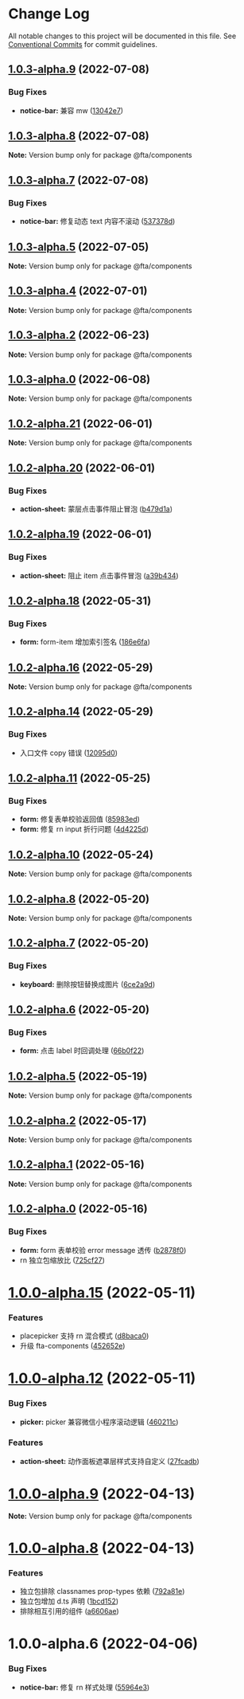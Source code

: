 # Change Log

All notable changes to this project will be documented in this file.
See [Conventional Commits](https://conventionalcommits.org) for commit guidelines.

## [1.0.3-alpha.9](https://code.amh-group.com/h5developer/basebuild/views/fta-view/compare/@fta/components@1.0.3-alpha.8...@fta/components@1.0.3-alpha.9) (2022-07-08)

### Bug Fixes

- **notice-bar:** 兼容 mw ([13042e7](https://code.amh-group.com/h5developer/basebuild/views/fta-view/commits/13042e781cb90c96cfde8c2889669405e26c4cbc))

## [1.0.3-alpha.8](https://code.amh-group.com/h5developer/basebuild/views/fta-view/compare/@fta/components@1.0.3-alpha.7...@fta/components@1.0.3-alpha.8) (2022-07-08)

**Note:** Version bump only for package @fta/components

## [1.0.3-alpha.7](https://code.amh-group.com/h5developer/basebuild/views/fta-view/compare/@fta/components@1.0.3-alpha.6...@fta/components@1.0.3-alpha.7) (2022-07-08)

### Bug Fixes

- **notice-bar:** 修复动态 text 内容不滚动 ([537378d](https://code.amh-group.com/h5developer/basebuild/views/fta-view/commits/537378ddd86938fef8d3bd4e14259ac72b6a6d96))

## [1.0.3-alpha.5](https://code.amh-group.com/h5developer/basebuild/views/fta-view/compare/@fta/components@1.0.3-alpha.4...@fta/components@1.0.3-alpha.5) (2022-07-05)

**Note:** Version bump only for package @fta/components

## [1.0.3-alpha.4](https://code.amh-group.com/h5developer/basebuild/views/fta-view/compare/@fta/components@1.0.3-alpha.3...@fta/components@1.0.3-alpha.4) (2022-07-01)

**Note:** Version bump only for package @fta/components

## [1.0.3-alpha.2](https://code.amh-group.com/h5developer/basebuild/views/fta-view/compare/@fta/components@1.0.3-alpha.1...@fta/components@1.0.3-alpha.2) (2022-06-23)

**Note:** Version bump only for package @fta/components

## [1.0.3-alpha.0](https://code.amh-group.com/h5developer/basebuild/views/fta-view/compare/@fta/components@1.0.2...@fta/components@1.0.3-alpha.0) (2022-06-08)

**Note:** Version bump only for package @fta/components

## [1.0.2-alpha.21](https://code.amh-group.com/h5developer/basebuild/views/fta-view/compare/@fta/components@1.0.2-alpha.20...@fta/components@1.0.2-alpha.21) (2022-06-01)

**Note:** Version bump only for package @fta/components

## [1.0.2-alpha.20](https://code.amh-group.com/h5developer/basebuild/views/fta-view/compare/@fta/components@1.0.2-alpha.19...@fta/components@1.0.2-alpha.20) (2022-06-01)

### Bug Fixes

- **action-sheet:** 蒙层点击事件阻止冒泡 ([b479d1a](https://code.amh-group.com/h5developer/basebuild/views/fta-view/commits/b479d1a5cc7594df379b5c8f56d014f7044fea20))

## [1.0.2-alpha.19](https://code.amh-group.com/h5developer/basebuild/views/fta-view/compare/@fta/components@1.0.2-alpha.18...@fta/components@1.0.2-alpha.19) (2022-06-01)

### Bug Fixes

- **action-sheet:** 阻止 item 点击事件冒泡 ([a39b434](https://code.amh-group.com/h5developer/basebuild/views/fta-view/commits/a39b43473aaf9da428acc994bafdd618c48fb389))

## [1.0.2-alpha.18](https://code.amh-group.com/h5developer/basebuild/views/fta-view/compare/@fta/components@1.0.2-alpha.17...@fta/components@1.0.2-alpha.18) (2022-05-31)

### Bug Fixes

- **form:** form-item 增加索引签名 ([186e6fa](https://code.amh-group.com/h5developer/basebuild/views/fta-view/commits/186e6fae33bd57c36aadbf31c76773e82eef47cd))

## [1.0.2-alpha.16](https://code.amh-group.com/h5developer/basebuild/views/fta-view/compare/@fta/components@1.0.2-alpha.14...@fta/components@1.0.2-alpha.16) (2022-05-29)

**Note:** Version bump only for package @fta/components

## [1.0.2-alpha.14](https://code.amh-group.com/h5developer/basebuild/views/fta-view/compare/@fta/components@1.0.2-alpha.13...@fta/components@1.0.2-alpha.14) (2022-05-29)

### Bug Fixes

- 入口文件 copy 错误 ([12095d0](https://code.amh-group.com/h5developer/basebuild/views/fta-view/commits/12095d0f37f8e4202c84f90d697c55b7e8d5236f))

## [1.0.2-alpha.11](https://code.amh-group.com/h5developer/basebuild/views/fta-view/compare/@fta/components@1.0.2-alpha.10...@fta/components@1.0.2-alpha.11) (2022-05-25)

### Bug Fixes

- **form:** 修复表单校验返回值 ([85983ed](https://code.amh-group.com/h5developer/basebuild/views/fta-view/commits/85983ed7f23eebaa0c04a3563bcd0ee3794ad0fc))
- **form:** 修复 rn input 折行问题 ([4d4225d](https://code.amh-group.com/h5developer/basebuild/views/fta-view/commits/4d4225d605ee7a4ffef7ebb14f5c193e9e823b60))

## [1.0.2-alpha.10](https://code.amh-group.com/h5developer/basebuild/views/fta-view/compare/@fta/components@1.0.2-alpha.9...@fta/components@1.0.2-alpha.10) (2022-05-24)

**Note:** Version bump only for package @fta/components

## [1.0.2-alpha.8](https://code.amh-group.com/h5developer/basebuild/views/fta-view/compare/@fta/components@1.0.2-alpha.7...@fta/components@1.0.2-alpha.8) (2022-05-20)

**Note:** Version bump only for package @fta/components

## [1.0.2-alpha.7](https://code.amh-group.com/h5developer/basebuild/views/fta-view/compare/@fta/components@1.0.2-alpha.6...@fta/components@1.0.2-alpha.7) (2022-05-20)

### Bug Fixes

- **keyboard:** 删除按钮替换成图片 ([6ce2a9d](https://code.amh-group.com/h5developer/basebuild/views/fta-view/commits/6ce2a9de705beb90b42699fc4973dba380fbbf8b))

## [1.0.2-alpha.6](https://code.amh-group.com/h5developer/basebuild/views/fta-view/compare/@fta/components@1.0.2-alpha.5...@fta/components@1.0.2-alpha.6) (2022-05-20)

### Bug Fixes

- **form:** 点击 label 时回调处理 ([66b0f22](https://code.amh-group.com/h5developer/basebuild/views/fta-view/commits/66b0f2270a338b0b741586253b69d07b58c41b9e))

## [1.0.2-alpha.5](https://code.amh-group.com/h5developer/basebuild/views/fta-view/compare/@fta/components@1.0.2-alpha.4...@fta/components@1.0.2-alpha.5) (2022-05-19)

**Note:** Version bump only for package @fta/components

## [1.0.2-alpha.2](https://code.amh-group.com/h5developer/basebuild/views/fta-view/compare/@fta/components@1.0.2-alpha.1...@fta/components@1.0.2-alpha.2) (2022-05-17)

**Note:** Version bump only for package @fta/components

## [1.0.2-alpha.1](https://code.amh-group.com/h5developer/basebuild/views/fta-view/compare/@fta/components@1.0.2-alpha.0...@fta/components@1.0.2-alpha.1) (2022-05-16)

**Note:** Version bump only for package @fta/components

## [1.0.2-alpha.0](https://code.amh-group.com/h5developer/basebuild/views/fta-view/compare/@fta/components@1.0.1...@fta/components@1.0.2-alpha.0) (2022-05-16)

### Bug Fixes

- **form:** form 表单校验 error message 透传 ([b2878f0](https://code.amh-group.com/h5developer/basebuild/views/fta-view/commits/b2878f04f2dd7b9287d33c1751fd1496e075fb96))
- rn 独立包缩放比 ([725cf27](https://code.amh-group.com/h5developer/basebuild/views/fta-view/commits/725cf27117cfa0be8a402e75531b9cd5629f3a83))

# [1.0.0-alpha.15](https://code.amh-group.com/h5developer/basebuild/views/fta-view/compare/@fta/components@1.0.0-alpha.12...@fta/components@1.0.0-alpha.15) (2022-05-11)

### Features

- placepicker 支持 rn 混合模式 ([d8baca0](https://code.amh-group.com/h5developer/basebuild/views/fta-view/commits/d8baca08a02bfbbb19831b3207eb260ce577243b))
- 升级 fta-components ([452652e](https://code.amh-group.com/h5developer/basebuild/views/fta-view/commits/452652ee0804e6c3894fbfe1b1e9eec6c00eef64))

# [1.0.0-alpha.12](https://code.amh-group.com/h5developer/basebuild/views/fta-view/compare/@fta/components@1.0.0-alpha.11...@fta/components@1.0.0-alpha.12) (2022-05-11)

### Bug Fixes

- **picker:** picker 兼容微信小程序滚动逻辑 ([460211c](https://code.amh-group.com/h5developer/basebuild/views/fta-view/commits/460211cfde2aaf5ef25babd9d51b03e2ae24da5b))

### Features

- **action-sheet:** 动作面板遮罩层样式支持自定义 ([27fcadb](https://code.amh-group.com/h5developer/basebuild/views/fta-view/commits/27fcadb42cab89d57b93ad96f1d53ca61b2b3930))

# [1.0.0-alpha.9](https://code.amh-group.com/h5developer/basebuild/views/fta-view/compare/@fta/components@1.0.0-alpha.8...@fta/components@1.0.0-alpha.9) (2022-04-13)

**Note:** Version bump only for package @fta/components

# [1.0.0-alpha.8](https://code.amh-group.com/h5developer/basebuild/views/fta-view/compare/@fta/components@1.0.0-alpha.7...@fta/components@1.0.0-alpha.8) (2022-04-13)

### Features

- 独立包排除 classnames prop-types 依赖 ([792a81e](https://code.amh-group.com/h5developer/basebuild/views/fta-view/commits/792a81e5ddb044f7126a825dd897330e8b69c8da))
- 独立包增加 d.ts 声明 ([1bcd152](https://code.amh-group.com/h5developer/basebuild/views/fta-view/commits/1bcd15283a3bf98404eb032935e19b37deddbcd8))
- 排除相互引用的组件 ([a6606ae](https://code.amh-group.com/h5developer/basebuild/views/fta-view/commits/a6606ae6086f9692a46249aaf76835f3e231835d))

# 1.0.0-alpha.6 (2022-04-06)

### Bug Fixes

- **notice-bar:** 修复 rn 样式处理 ([55964e3](https://code.amh-group.com/h5developer/basebuild/views/fta-view/commits/55964e39a882d6f597fe572c43ba7a06fa70df6c))
